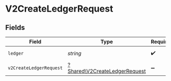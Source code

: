# V2CreateLedgerRequest


## Fields

| Field                                                                         | Type                                                                          | Required                                                                      | Description                                                                   | Example                                                                       |
| ----------------------------------------------------------------------------- | ----------------------------------------------------------------------------- | ----------------------------------------------------------------------------- | ----------------------------------------------------------------------------- | ----------------------------------------------------------------------------- |
| `ledger`                                                                      | *string*                                                                      | :heavy_check_mark:                                                            | Name of the ledger.                                                           | ledger001                                                                     |
| `v2CreateLedgerRequest`                                                       | [?Shared\V2CreateLedgerRequest](../../Models/Shared/V2CreateLedgerRequest.md) | :heavy_minus_sign:                                                            | N/A                                                                           |                                                                               |